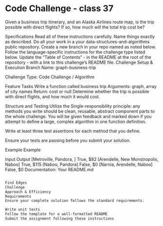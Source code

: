 # Code Challenge - class 37
Given a business trip itinerary, and an Alaska Airlines route map, is the trip possible with direct flights? If so, how much will the total trip cost be?

Specifications
Read all of these instructions carefully.
Name things exactly as described.
Do all your work in a your data-structures-and-algorithms public repository.
Create a new branch in your repo named as noted below.
Follow the language-specific instructions for the challenge type listed below.
Update the “Table of Contents” - in the README at the root of the repository - with a link to this challenge’s README file.
Challenge Setup & Execution
Branch Name: graph-business-trip

Challenge Type: Code Challenge / Algorithm

Feature Tasks
Write a function called business trip
Arguments: graph, array of city names
Return: cost or null
Determine whether the trip is possible with direct flights, and how much it would cost.

Structure and Testing
Utilize the Single-responsibility principle: any methods you write should be clean, reusable, abstract component parts to the whole challenge. You will be given feedback and marked down if you attempt to define a large, complex algorithm in one function definition.

Write at least three test assertions for each method that you define.

Ensure your tests are passing before you submit your solution.

Example
Example

Input	Output
[Metroville, Pandora, ]	True, $82
[Arendelle, New Monstropolis, Naboo]	True, $115
[Naboo, Pandora]	False, $0
[Narnia, Arendelle, Naboo]	False, $0
Documentation: Your README.md
```markdown

Find Edges
Challenge
Approach & Efficiency
Requirements
Ensure your complete solution follows the standard requirements.

Write unit tests
Follow the template for a well-formatted README
Submit the assignment following these instructions